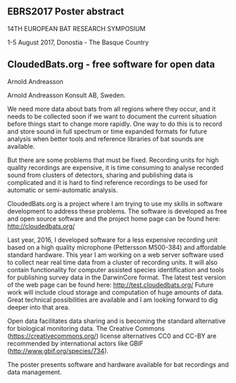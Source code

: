 ## EBRS2017 Poster abstract

14TH EUROPEAN BAT RESEARCH SYMPOSIUM

1-5 August 2017, Donostia - The Basque Country

## CloudedBats.org - free software for open data

Arnold Andreasson

Arnold Andreasson Konsult AB, Sweden.

We need more data about bats from all regions where they occur, and it needs to be collected soon if we want to document the current situation before things start to change more rapidly. One way to do this is to record and store sound in full spectrum or time expanded formats for future analysis when better tools and reference libraries of bat sounds are available.

But there are some problems that must be fixed. Recording units for high quality recordings are expensive, it is time consuming to analyse recorded sound from clusters of detectors, sharing and publishing data is complicated and it is hard to find reference recordings to be used for automatic or semi-automatic analysis.

CloudedBats.org is a project where I am trying to use my skills in software development to address these problems. The software is developed as free and open source software and the project home page can be found here: http://cloudedbats.org/ 

Last year, 2016, I developed software for a less expensive recording unit based on a high quality microphone (Pettersson M500-384) and affordable standard hardware. 
This year I am working on a web server software used to collect near real time data from a cluster of recording units. It will also contain functionality for computer assisted species identification and tools for publishing survey data in the DarwinCore format. The latest test version of the web page can be found here: http://test.cloudedbats.org/
Future work will include cloud storage and computation of huge amounts of data. Great technical possibilities are available and I am looking forward to dig deeper into that area.

Open data facilitates data sharing and is becoming the standard alternative for biological monitoring data. The Creative Commons (https://creativecommons.org/) license alternatives CC0 and CC-BY are recommended by international actors like GBIF (http://www.gbif.org/species/734). 

The poster presents software and hardware available for bat recordings and data management.
